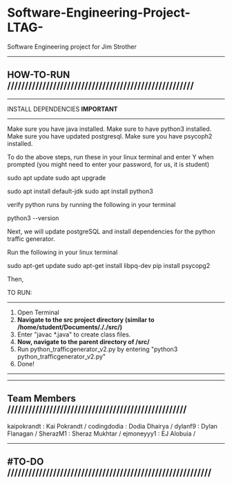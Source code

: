 # Software-Engineering-Project-LTAG-
Software Engineering project for Jim Strother

----------------------------------------------------------------
HOW-TO-RUN /////////////////////////////////////////////////////
----------------------------------------------------------------

**********************************
INSTALL DEPENDENCIES **IMPORTANT**
**********************************
Make sure you have java installed.
Make sure to have python3 installed. 
Make sure you have updated postgresql.
Make sure you have psycoph2 installed.

To do the above steps, run these in your linux terminal and enter Y when prompted (you might need to enter your password, for us, it is student)

sudo apt update
sudo apt upgrade 

sudo apt install default-jdk 
sudo apt install python3

verify python runs by running the following in your terminal

python3 --version

Next, we will update postgreSQL and install dependencies for the python traffic generator.

Run the following in your linux terminal

sudo apt-get update
sudo apt-get install libpq-dev
pip install psycopg2


Then, 

TO RUN:
*******************************************************************************************
1) Open Terminal
2) **Navigate to the src project directory (similar to /home/student/Documents/././src/)**
3) Enter "javac *.java" to create class files.
4) **Now, navigate to the parent directory of /src/**
5) Run python_trafficgenerator_v2.py by entering "python3 python_trafficgenerator_v2.py"
6) Done!
*******************************************************************************************


----------------------------------------------------------------
Team Members ///////////////////////////////////////////////////
----------------------------------------------------------------
kaipokrandt : Kai Pokrandt /
codingdodia : Dodia Dhairya /
dylanf9     : Dylan Flanagan /
SherazM1    : Sheraz Mukhtar /
ejmoneyyy1  : EJ Alobuia /


-----------------------------------------------------------------
#TO-DO //////////////////////////////////////////////////////////
-----------------------------------------------------------------





